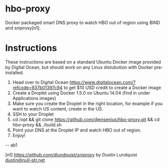 # hbo-proxy
Docker packaged smart DNS proxy to watch HBO out of region using BIND and sniproxy[n1].

# Instructions
These instructions are based on a standard Ubuntu Docker image provided by Digital Ocean, but should work on any Linux distubution with Docker pre-installed.

1. Head over to Digital Ocean https://www.digitalocean.com/?refcode=937b01397c94 to get $10 USD credit to create a Docker image
2. Create a Droplet using Docker 1.5.0 on Ubuntu 14.04 (find in under Applications images)
3. Make sure you create the Droplet in the right location, for example if you want to watch US content, create in the US.
3. SSH to your Droplet
4. cd /opt && git clone https://github.com/djensenius/hbo-proxy.git && cd hbo-proxy && ./build.sh
5. Point your DNS at the Droplet IP and watch HBO out of region.
6. Enjoy!

-- ab1

[n1] https://github.com/dlundquist/sniproxy by Dustin Lundquist dustin@null-ptr.net
